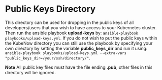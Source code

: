 # Public Keys Directory

This directory can be used for dropping in the public keys of all developers/users that you wish to have access to your Kubernetes cluster. Then run the ansible playbook **upload-keys** by: `ansible-playbook playbooks/upload-keys.yml`. If you do not wish to put the public keys within the KubeNow directory you can still use the playbook by specifying your own directory by setting the variable **public_keys_dir** and run it using: `ansible-playbook playbooks/upload-keys.yml --extra-vars "public_keys_dir=/your/ssh/directory/"`.

**Note** All public key files must have the file ending **.pub**, other files in this directory will be ignored. 

